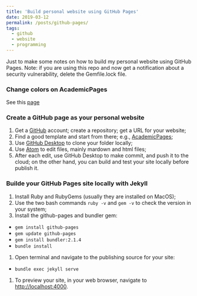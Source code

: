 ```yaml
---
title: 'Build personal website using GitHub Pages'
date: 2019-03-12
permalink: /posts/github-pages/
tags:
  - github
  - website
  - programming
---
```


Just to make some notes on how to build my personal website using GitHub Pages. Note: if you are using this repo and now get a notification about a security vulnerability, delete the Gemfile.lock file.

### Change colors on AcademicPages

See this [page](https://jayrobwilliams.com/posts/2020/07/customizing-website/)

### Create a GitHub page as your personal website

1. Get a [GitHub](https://github.com/) account; create a repository; get a URL for your website;
2. Find a good template and start from there; e.g., [AcademicPages](https://github.com/academicpages/academicpages.github.io);
3. Use [GitHub Desktop](https://desktop.github.com/) to clone your folder locally;
4. Use [Atom](https://atom.io/) to edit files, mainly mardown and html files;
5. After each edit, use GitHub Desktop to make commit, and push it to the cloud; on the other hand, you can build and test your site locally before publish it.


### Builde your GitHub Pages site locally with Jekyll

1. Install Ruby and RubyGems (usually they are installed on MacOS);
1. Use the two bash commands `ruby -v` and `gem -v` to check the version in your system;
1. Install the github-pages and bundler gem:
  * `gem install github-pages`
  * `gem update github-pages`
  * `gem install bundler:2.1.4`
  * `bundle install`
1. Open terminal and navigate to the publishing source for your site:
  * `bundle exec jekyll serve`
1. To preview your site, in your web browser, navigate to [http://localhost:4000](http://localhost:4000).
